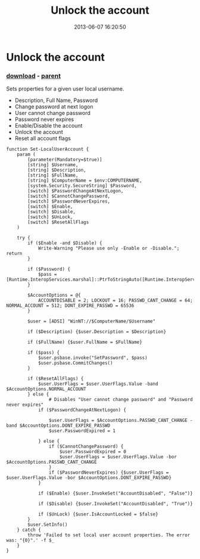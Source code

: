 ﻿---
pid:            4195
poster:         robyn
title:          Unlock the account
date:           2013-06-07 16:20:50
format:         posh
parent:         4194
parent:         4194

---

# Unlock the account

### [download](4195.ps1) - [parent](4194.md)

Sets properties for a given user local username.
* Description, Full Name, Password
* Change password at next logon
* User cannot change password
* Password never expires
* Enable/Disable the account
* Unlock the account
* Reset all account flags

```posh
function Set-LocalUserAccount {
	param (
		[parameter(Mandatory=$true)]
		[string] $Username,
		[string] $Description,
		[string] $FullName,
		[string] $ComputerName = $env:COMPUTERNAME,
		[system.Security.SecureString] $Password,
		[switch] $PasswordChangeAtNextLogon,
		[switch] $CannotChangePassword,
		[switch] $PasswordNeverExpires,
		[switch] $Enable,
		[switch] $Disable,
		[switch] $UnLock,
		[switch] $ResetAllFlags
	)
	
	try {
		if ($Enable -and $Disable) {
			Write-Warning "Please use only -Enable or -Disable."; return
		}
		
		if ($Password) {
			$pass = [Runtime.InteropServices.marshal]::PtrToStringAuto([Runtime.InteropServices.marshal]::SecureStringToBSTR($Password))
		}
		
		$AccountOptions = @{
			ACCOUNTDISABLE = 2; LOCKOUT = 16; PASSWD_CANT_CHANGE = 64; NORMAL_ACCOUNT = 512; DONT_EXPIRE_PASSWD = 65536
		}
		
		$user = [ADSI] "WinNT://$ComputerName/$Username"
		
		if ($Description) {$user.Description = $Description}
		
		if ($FullName) {$user.FullName = $FullName}
		
		if ($pass) {
			$user.psbase.invoke("SetPassword", $pass)
			$user.psbase.CommitChanges()
		}
		
		if ($ResetAllFlags) {
			$user.UserFlags = $user.UserFlags.Value -band $AccountOptions.NORMAL_ACCOUNT
		} else {
				# Disables "User cannot change password" and "Password never expires"
			if ($PasswordChangeAtNextLogon) {
				
				$user.UserFlags = $AccountOptions.PASSWD_CANT_CHANGE -band $AccountOptions.DONT_EXPIRE_PASSWD
				$user.PasswordExpired = 1

			} else {
				if ($CannotChangePassword) {
					$user.PasswordExpired = 0
					$user.UserFlags = $user.UserFlags.Value -bor $AccountOptions.PASSWD_CANT_CHANGE
				} 
				if ($PasswordNeverExpires) {$user.UserFlags = $user.UserFlags.Value -bor $AccountOptions.DONT_EXPIRE_PASSWD}	
			}
			
			if ($Enable) {$user.InvokeSet("AccountDisabled", "False")}
			
			if ($Disable) {$user.InvokeSet("AccountDisabled", "True")}
			
			if ($UnLock) {$user.IsAccountLocked = $false}
		}
		$user.SetInfo()
	} catch {
		throw 'Failed to set local user account properties. The error was: "{0}".' -f $_
	}	
}
```
